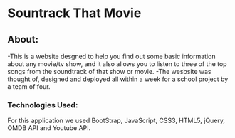 # Sountrack That Movie

## About:
-This is a website desgned to help you find out some basic information about any movie/tv show, and it also allows you to listen to three of the top songs from the soundtrack of that show or movie.
-The wesbsite was thought of, designed and deployed all within a week for a school project by a team of four.



### Technologies Used:
For this application we used BootStrap, JavaScript, CSS3, HTML5, jQuery, OMDB API and Youtube API.
